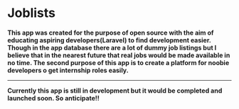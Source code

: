 
<h1>Joblists</h1><b>

<p>This app was created for the purpose of open source with the aim of educating aspiring developers(Laravel) to find development easier.<br>
Though in the app database there are a lot of dummy job listings but I believe that in the nearest future that real jobs would be made available in no time.<b>
The second purpose of this app is to create a platform for noobie developers o get internship roles easily.
<hr>
<b> Currently this app is still in development but it would be completed and launched soon. So anticipate!!</b>
</p>

